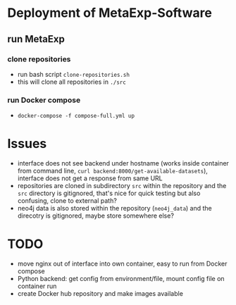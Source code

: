 # Deployment of MetaExp-Software

## run MetaExp

### clone repositories
- run bash script `clone-repositories.sh`
- this will clone all repositories in `./src`

### run Docker compose
- `docker-compose -f compose-full.yml up`


# Issues
- interface does not see backend under hostname (works inside container from command line, `curl backend:8000/get-available-datasets`), interface does not get a response from same URL
- repositories are cloned in subdirectory `src` within the repository and the `src` directory is gitignored, that's nice for quick testing but also confusing, clone to external path?
- neo4j data is also stored within the repository (`neo4j_data`) and the direcotry is gitignored, maybe store somewhere else?


# TODO
- move nginx out of interface into own container, easy to run from Docker compose
- Python backend: get config from environment/file, mount config file on container run
- create Docker hub repository and make images available


